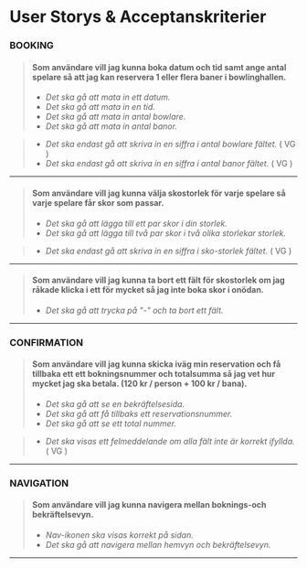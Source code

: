 # User Storys & Acceptanskriterier

### BOOKING
> #### Som användare vill jag kunna boka datum och tid samt ange antal spelare så att jag kan reservera 1 eller flera baner i bowlinghallen.
> - *Det ska gå att mata in ett datum.*
> - *Det ska gå att mata in en tid.*
> - *Det ska gå att mata in antal bowlare.*
> - *Det ska gå att mata in antal banor.*

> - *Det ska endast gå att skriva in en siffra i antal bowlare fältet.* ( VG )
> - *Det ska endast gå att skriva in en siffra i antal banor fältet.* ( VG )
---
> #### Som användare vill jag kunna välja skostorlek för varje spelare så varje spelare får skor som passar.
> - *Det ska gå att lägga till ett par skor i din storlek.*
> - *Det ska gå att lägga till två par skor i två olika storlekar storlek.*

> - *Det ska endast gå att skriva in en siffra i sko-storlek fältet.* ( VG )
---
> #### Som användare vill jag kunna ta bort ett fält för skostorlek om jag råkade klicka i ett för mycket så jag inte boka skor i onödan.
> - *Det ska gå att trycka på "-" och ta bort ett fält.*
---

### CONFIRMATION
> #### Som användare vill jag kunna skicka iväg min reservation och få tillbaka ett ett bokningsnummer och totalsumma så jag vet hur mycket jag ska betala. (120 kr / person + 100 kr / bana).
> - *Det ska gå att se en bekräftelsesida.*
> - *Det ska gå att få tillbaks ett reservationsnummer.*
> - *Det ska gå att se ett total nummer.*

> - *Det ska visas ett felmeddelande om alla fält inte är korrekt ifyllda.* ( VG )
---

### NAVIGATION
> #### Som användare vill jag kunna navigera mellan boknings-och bekräftelsevyn.
> - *Nav-ikonen ska visas korrekt på sidan.*
> - *Det ska gå att navigera mellan hemvyn och bekräftelsevyn.*
---
